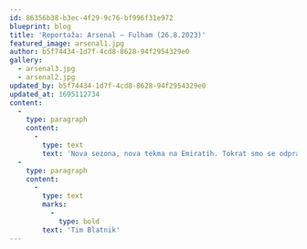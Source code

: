 ```yaml
---
id: 86356b38-b3ec-4f29-9c76-bf996f31e972
blueprint: blog
title: 'Reportaža: Arsenal – Fulham (26.8.2023)'
featured_image: arsenal1.jpg
author: b5f74434-1d7f-4cd8-8628-94f2954329e0
gallery:
  - arsenal3.jpg
  - arsenal2.jpg
updated_by: b5f74434-1d7f-4cd8-8628-94f2954329e0
updated_at: 1695112734
content:
  -
    type: paragraph
    content:
      -
        type: text
        text: 'Nova sezona, nova tekma na Emiratih. Tokrat smo se odpravili na ogled tekme naših ljubljencev proti Fulhamu. Pred tekmo obisk nekaj pubov ter klubske trgovine, po prihodu na stadion pa takojšnji šok in zaostanek po napaki Sakaja je zadel Perreira. V prvem polčasu dokaj medla predstava Arsenala, sicer smo videli zadetek kapetana Odegaarda, vendar je bil ta razveljavljen zaradi prepovedanega položaja. V drugem polčasu podobna zgodba vse do vstopa v igro Zinchenka in Fabia Vieire. Tu se je tekma začela nagibati v smer domačih, po prekšku nad Vieiro v kazenskem prostoru je z bele pike zadel Saka in izenačil, vse je dišalo po preobratu. Le 2 minuti kasneje erupcija na tribunah, po podaji, zlate menjave, Vieire je zadel Nketiah in vse je kazalo na zmago Arsenala. Fulham je v zadnjih minutah ostal še brez igralca, ko je bil izključen Bassey in v tem trenutku so verjetno vsi na stadionu že vpisali 3 točke. Nato pa hladen tuš v končnici, ko je po kotu zadel Palhihna in Emirates zavil v tišino. V sodnikovem podaljšku še kar nekaj situacij za gol, največjo priložnost je imel sicer Adama Traore za goste, vendar se je Ramsdale izkazal z vrhunsko obrambo in tako preprečil polomijo v severnem Londonu. Na našo žalost nismo videli zmage Arsenala, vendar je bila sama izkušnja odlična. Upamo, da bo v nadaljevanju sezone forma Arsenala še boljša in da bomo lahko obiskali še kakšno tekmo, predvsem se veselimo morebitnih gostovanj v Ligi prvakov, kjer že kar nekaj let nismo nastopali. UTA'
  -
    type: paragraph
    content:
      -
        type: text
        marks:
          -
            type: bold
        text: 'Tim Blatnik'
---
```

